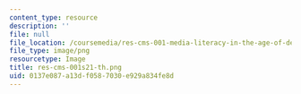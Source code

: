 ```yaml
---
content_type: resource
description: ''
file: null
file_location: /coursemedia/res-cms-001-media-literacy-in-the-age-of-deepfakes-spring-2021/0137e087a13df0587030e929a834fe8d_res-cms-001s21-th.png
file_type: image/png
resourcetype: Image
title: res-cms-001s21-th.png
uid: 0137e087-a13d-f058-7030-e929a834fe8d
---
```

